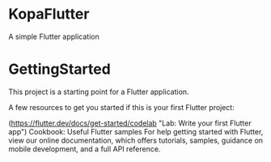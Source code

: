 # KopaFlutter
A simple Flutter application 
# GettingStarted 
This project is a starting point for a Flutter application.

A few resources to get you started if this is your first Flutter project:

(https://flutter.dev/docs/get-started/codelab "Lab: Write your first Flutter app")
Cookbook: Useful Flutter samples
For help getting started with Flutter, view our online documentation, which offers tutorials, samples, guidance on mobile development, and a full API reference.
